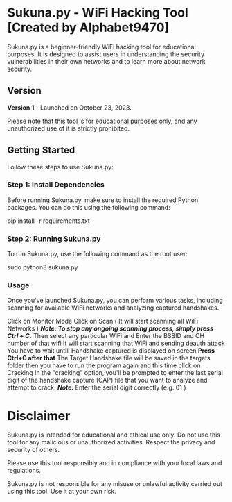 # Sukuna.py - WiFi Hacking Tool [Created by Alphabet9470]

Sukuna.py is a beginner-friendly WiFi hacking tool for educational purposes. It is designed to assist users in understanding the security vulnerabilities in their own networks and to learn more about network security.

## Version

**Version 1** - Launched on October 23, 2023.

Please note that this tool is for educational purposes only, and any unauthorized use of it is strictly prohibited.

## Getting Started

Follow these steps to use Sukuna.py:

### Step 1: Install Dependencies

Before running Sukuna.py, make sure to install the required Python packages. You can do this using the following command:

pip install -r requirements.txt


### Step 2: Running Sukuna.py

To run Sukuna.py, use the following command as the root user:

sudo python3 sukuna.py

### Usage

Once you've launched Sukuna.py, you can perform various tasks, including scanning for available WiFi networks and analyzing captured handshakes.

Click on Monitor Mode
Click on Scan ( It will start scanning all WiFi Networks )
***Note: To stop any ongoing scanning process, simply press Ctrl + C.***
Then select any particular WiFi and Enter the BSSID and CH number of that wifi
It will start scanning that WiFi and sending deauth attack
You have to wait untill Handshake captured is displayed on screen
	**Press Ctrl+C after that** 
The Target Handshake file will be saved in the targets folder then you have to run the program again and this time click on Cracking
In the "cracking" option, you'll be prompted to enter the last serial digit of the handshake capture (CAP) file that you want to analyze and attempt to crack.
***Note:***
Enter the serial digit correctly (e.g: 01 )


# Disclaimer

Sukuna.py is intended for educational and ethical use only. Do not use this tool for any malicious or unauthorized activities. Respect the privacy and security of others.

Please use this tool responsibly and in compliance with your local laws and regulations.

Sukuna.py is not responsible for any misuse or unlawful activity carried out using this tool. Use it at your own risk.




